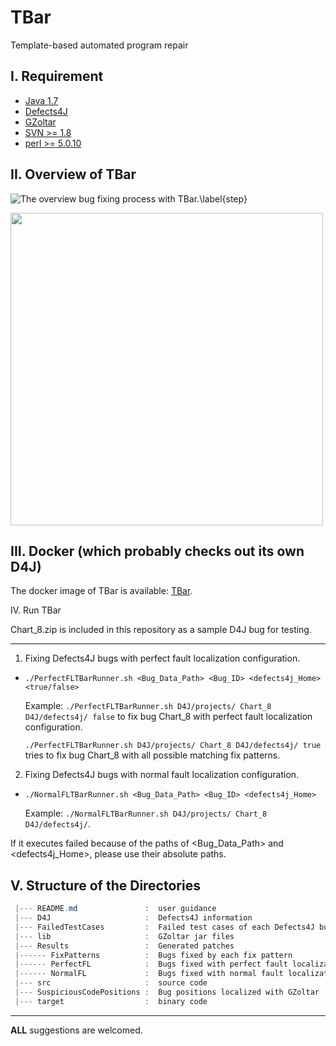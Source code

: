 
# TBar
Template-based automated program repair


I. Requirement
--------------
 - [Java 1.7](https://www.oracle.com/technetwork/java/javase/downloads/java-archive-downloads-javase7-521261.html)
 - [Defects4J](https://github.com/rjust/defects4j)
 - [GZoltar](https://github.com/SerVal-DTF/TBar/tree/master/lib)
 - [SVN >= 1.8](https://subversion.apache.org/packages.html)
 - [perl >= 5.0.10](https://www.perl.org/get.html)
 
II. Overview of TBar
--------------------

![The overview bug fixing process with TBar.\label{step}](./figure/overview.png)

<img src="./figure/algorithm.png" width="500">


III. Docker (which probably checks out its own D4J)
---------------------------
 
  The docker image of TBar is available: [TBar](https://cloud.docker.com/u/kuiliu/repository/docker/kuiliu/tbar).
  
 IV. Run TBar

 Chart_8.zip is included in this repository as a sample D4J bug for testing.
 
 ------------
 1. Fixing Defects4J bugs with perfect fault localization configuration.
 - `./PerfectFLTBarRunner.sh <Bug_Data_Path> <Bug_ID> <defects4j_Home> <true/false>`
    
    Example: `./PerfectFLTBarRunner.sh D4J/projects/ Chart_8 D4J/defects4j/ false` to fix bug Chart_8 with perfect fault localization configuration.
    
    `./PerfectFLTBarRunner.sh D4J/projects/ Chart_8 D4J/defects4j/ true` tries to fix bug Chart_8 with all possible matching fix patterns.
 
 2. Fixing Defects4J bugs with normal fault localization configuration.
 - `./NormalFLTBarRunner.sh <Bug_Data_Path> <Bug_ID> <defects4j_Home>`
   
   Example: `./NormalFLTBarRunner.sh D4J/projects/ Chart_8 D4J/defects4j/`. 
 
 If it executes failed because of the paths of <Bug_Data_Path> and <defects4j_Home>, please use their absolute paths.
 
 
 V. Structure of the Directories
 -------------------------------
 ```powershell
  |--- README.md               :  user guidance
  |--- D4J                     :  Defects4J information
  |--- FailedTestCases         :  Failed test cases of each Defects4J bug
  |--- lib                     :  GZoltar jar files
  |--- Results                 :  Generated patches
  |------ FixPatterns          :  Bugs fixed by each fix pattern
  |------ PerfectFL            :  Bugs fixed with perfect fault localization configuration
  |------ NormalFL             :  Bugs fixed with normal fault localization configuration
  |--- src                     :  source code
  |--- SuspiciousCodePositions :  Bug positions localized with GZoltar
  |--- target                  :  binary code
```

----

__ALL__ suggestions are welcomed.
